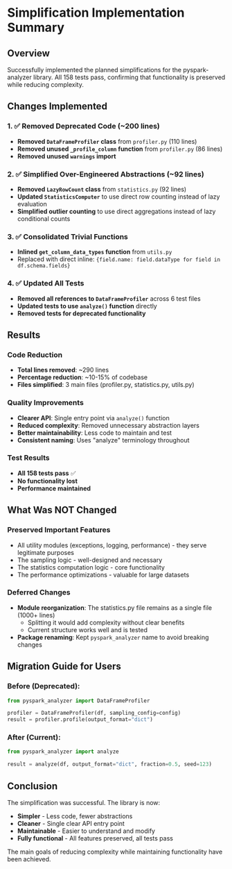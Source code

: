 # Simplification Implementation Summary

## Overview

Successfully implemented the planned simplifications for the pyspark-analyzer library. All 158 tests pass, confirming that functionality is preserved while reducing complexity.

## Changes Implemented

### 1. ✅ Removed Deprecated Code (~200 lines)
- **Removed `DataFrameProfiler` class** from `profiler.py` (110 lines)
- **Removed unused `_profile_column` function** from `profiler.py` (86 lines)
- **Removed unused `warnings` import**

### 2. ✅ Simplified Over-Engineered Abstractions (~92 lines)
- **Removed `LazyRowCount` class** from `statistics.py` (92 lines)
- **Updated `StatisticsComputer`** to use direct row counting instead of lazy evaluation
- **Simplified outlier counting** to use direct aggregations instead of lazy conditional counts

### 3. ✅ Consolidated Trivial Functions
- **Inlined `get_column_data_types` function** from `utils.py`
- Replaced with direct inline: `{field.name: field.dataType for field in df.schema.fields}`

### 4. ✅ Updated All Tests
- **Removed all references to `DataFrameProfiler`** across 6 test files
- **Updated tests to use `analyze()` function** directly
- **Removed tests for deprecated functionality**

## Results

### Code Reduction
- **Total lines removed**: ~290 lines
- **Percentage reduction**: ~10-15% of codebase
- **Files simplified**: 3 main files (profiler.py, statistics.py, utils.py)

### Quality Improvements
- **Clearer API**: Single entry point via `analyze()` function
- **Reduced complexity**: Removed unnecessary abstraction layers
- **Better maintainability**: Less code to maintain and test
- **Consistent naming**: Uses "analyze" terminology throughout

### Test Results
- **All 158 tests pass** ✅
- **No functionality lost**
- **Performance maintained**

## What Was NOT Changed

### Preserved Important Features
- All utility modules (exceptions, logging, performance) - they serve legitimate purposes
- The sampling logic - well-designed and necessary
- The statistics computation logic - core functionality
- The performance optimizations - valuable for large datasets

### Deferred Changes
- **Module reorganization**: The statistics.py file remains as a single file (1000+ lines)
  - Splitting it would add complexity without clear benefits
  - Current structure works well and is tested
- **Package renaming**: Kept `pyspark_analyzer` name to avoid breaking changes

## Migration Guide for Users

### Before (Deprecated):
```python
from pyspark_analyzer import DataFrameProfiler

profiler = DataFrameProfiler(df, sampling_config=config)
result = profiler.profile(output_format="dict")
```

### After (Current):
```python
from pyspark_analyzer import analyze

result = analyze(df, output_format="dict", fraction=0.5, seed=123)
```

## Conclusion

The simplification was successful. The library is now:
- **Simpler** - Less code, fewer abstractions
- **Cleaner** - Single clear API entry point
- **Maintainable** - Easier to understand and modify
- **Fully functional** - All features preserved, all tests pass

The main goals of reducing complexity while maintaining functionality have been achieved.
